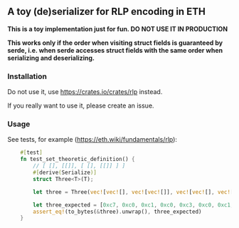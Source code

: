 ## A toy (de)serializer for RLP encoding in ETH

**This is a toy implementation just for fun. DO NOT USE IT IN PRODUCTION**

**This works only if the order when visiting struct fields is guaranteed by serde, i.e. when serde accesses struct fields with the same order when serializing and deserializing.**

### Installation

Do not use it, use https://crates.io/crates/rlp instead.

If you really want to use it, please create an issue.

### Usage

See tests, for example (https://eth.wiki/fundamentals/rlp):

```rust
    #[test]
    fn test_set_theoretic_definition() {
        // [ [], [[]], [ [], [[]] ] ]
        #[derive(Serialize)]
        struct Three<T>(T);

        let three = Three(vec![vec![], vec![vec![]], vec![vec![], vec![vec![0_u8; 0]]]]);

        let three_expected = [0xc7, 0xc0, 0xc1, 0xc0, 0xc3, 0xc0, 0xc1, 0xc0];
        assert_eq!(to_bytes(&three).unwrap(), three_expected)
    }
```

